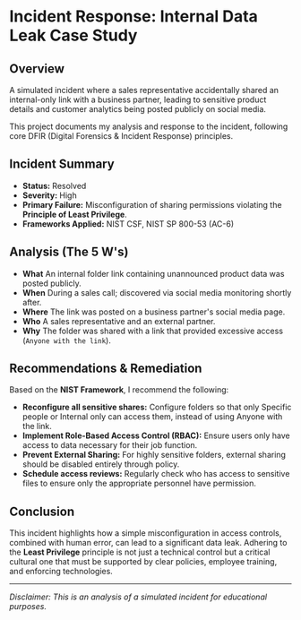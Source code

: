 # Incident Response: Internal Data Leak Case Study

## Overview
A simulated incident where a sales representative accidentally shared an internal-only link with a business partner, leading to sensitive product details and customer analytics being posted publicly on social media.

This project documents my analysis and response to the incident, following core DFIR (Digital Forensics & Incident Response) principles.

## Incident Summary

*   **Status:** Resolved
*   **Severity:** High
*   **Primary Failure:** Misconfiguration of sharing permissions violating the **Principle of Least Privilege**.
*   **Frameworks Applied:** NIST CSF, NIST SP 800-53 (AC-6)

## Analysis (The 5 W's)

*   **What** An internal folder link containing unannounced product data was posted publicly.
*   **When** During a sales call; discovered via social media monitoring shortly after.
*   **Where** The link was posted on a business partner's social media page.
*   **Who** A sales representative and an external partner.
*   **Why**  The folder was shared with a link that provided excessive access (`Anyone with the link`).
   
## Recommendations & Remediation

Based on the **NIST Framework**, I recommend the following:

- **Reconfigure all sensitive shares:** Configure folders so that only Specific people or Internal only can access them, instead of using Anyone with the link.
- **Implement Role-Based Access Control (RBAC):** Ensure users only have access to data necessary for their job function.
- **Prevent External Sharing:** For highly sensitive folders, external sharing should be disabled entirely through policy.
- **Schedule access reviews:** Regularly check who has access to sensitive files to ensure only the appropriate personnel have permission.

## Conclusion

This incident highlights how a simple misconfiguration in access controls, combined with human error, can lead to a significant data leak. Adhering to the **Least Privilege** principle is not just a technical control but a critical cultural one that must be supported by clear policies, employee training, and enforcing technologies.

---
*Disclaimer: This is an analysis of a simulated incident for educational purposes.*
